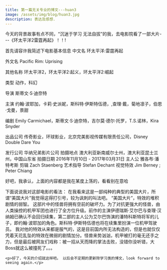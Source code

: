 ```yaml
---
title: 第一篇无关专业的博文---huan3
image: /assets/img/blog/huan3.jpg
description: 表达及感想.
---
```


今天的背景故事有点不同，“沉迷于学习 无法自拔”的我，去电影院看了一部大片---《环太平洋2雷霆再起》！！!

首先请容许我简述下电影基本信息
中文名
环太平洋:雷霆再起

外文名
Pacific Rim: Uprising

其他名称
环太平洋2，环太平洋2:起义，环太平洋2:崛起

类型
动作，科幻

导演
斯蒂文·S·迪奈特

主演
约翰·波耶加，卡莉·史派妮，斯科特·伊斯特伍德，,查理·戴，菊地凛子，伯恩·戈曼，景甜

编剧
Emily Carmichael，斯蒂文·S·迪奈特，吉尔莫·德尔·托罗，T.S.诺林，Kira Snyder

出品公司
传奇影业，环球影业，北京完美影视传媒有限责任公司，Disney Double Dare You

发行公司
华纳兄弟影片公司
拍摄地点
澳大利亚新南威尔士州，澳大利亚昆士兰州，中国山东省
拍摄日期
2016年11月10日 - 2017年03月31日
主人公
雅各布·潘特考斯
剪辑
Zach Staenberg
艺术指导
Stefan Dechant
视觉特效
Jim Berney ; Peter Chiang

好吧，我承认，上面的内容都是我在某度上荡的，看看别在意哈


下面说说我对这部电影的看法：
    在我看来这是一部纯种的典型的美国大片，所谓“美国大片”我觉得这得打引号，较为讽刺的叫法吧。
    “美国大片”，特效的堆积 剧情的弱智。
    这部片中的怪兽将拥有空前的破坏力。为了对抗更强大的怪兽，由人类操控的机甲军团也进行了全方位升级。前作的主演伊德瑞斯·艾尔巴与查理·汉纳姆已确认不会回归续集，第二部的主人公为艾尔巴饰演的潘特科斯特将军的儿子，即约翰·波耶加的角色。斯科特·伊斯特伍德也将在续集里扮演一位机甲驾驶员。
    我对他的特效从来都是服气的，这是目前国内所无法构造的，但是也就仅仅凭着天花乱坠的特效在微弱的剧情加分。怪兽来势汹汹，机甲被打的毫无还手之力，但是最后被网友们戏称：被一招从天而降的掌法击败，没错你没听错，大Boss就这么被撞死了。。。

    <p>好了，今天的介绍就这样吧。 以后会不定期的更新除学习类的博文，look forward to seeing again.</p>
